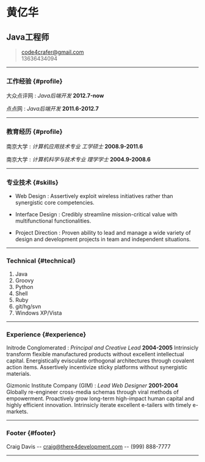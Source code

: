 #  黄亿华
## Java工程师
  
> [code4crafer@gmail.com](code4crafer@gmail.com)  
> 13636434094	 

------

### 工作经验 {#profile}

大众点评网
: *Java后端开发*
  __2012.7-now__

点点网
: *Java后端开发*
  __2011.6-2012.7__


------

### 教育经历 {#profile}

南京大学
: *计算机应用技术专业 工学硕士*
  __2008.9-2011.6__

南京大学
: *计算机科学与技术专业	理学学士*
  __2004.9-2008.6__


------

### 专业技术 {#skills}

* Web Design
  : Assertively exploit wireless initiatives rather than synergistic core competencies.

* Interface Design
  : Credibly streamline mission-critical value with multifunctional functionalities.

* Project Direction
  : Proven ability to lead and manage a wide variety of design and development projects in team and independent situations.

-------

### Technical {#technical}

1. Java
1. Groovy
1. Python
1. Shell
1. Ruby
1. git/hg/svn
1. Windows XP/Vista

------

### Experience {#experience}

Initrode Conglomerated
: *Principal and Creative Lead*
  __2004-2005__
  Intrinsicly transform flexible manufactured products without excellent intellectual capital. Energistically evisculate orthogonal architectures through covalent action items. Assertively incentivize sticky platforms without synergistic materials.

Gizmonic Institute Company (GIM)
: *Lead Web Designer*
  __2001-2004__
  Globally re-engineer cross-media schemas through viral methods of empowerment. Proactively grow long-term high-impact human capital and highly efficient innovation. Intrinsicly iterate excellent e-tailers with timely e-markets.

------

### Footer {#footer}

Craig Davis -- [craig@there4development.com](craig@there4development.com) -- (999) 888-7777

------
